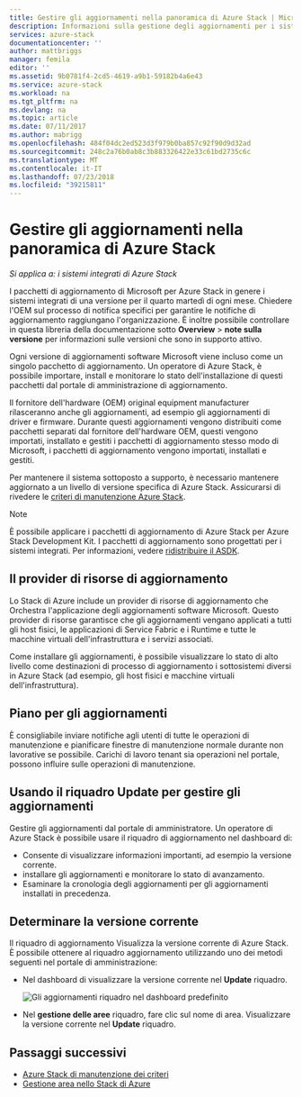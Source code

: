 ```yaml
---
title: Gestire gli aggiornamenti nella panoramica di Azure Stack | Microsoft Docs
description: Informazioni sulla gestione degli aggiornamenti per i sistemi integrati di Azure Stack.
services: azure-stack
documentationcenter: ''
author: mattbriggs
manager: femila
editor: ''
ms.assetid: 9b0781f4-2cd5-4619-a9b1-59182b4a6e43
ms.service: azure-stack
ms.workload: na
ms.tgt_pltfrm: na
ms.devlang: na
ms.topic: article
ms.date: 07/11/2017
ms.author: mabrigg
ms.openlocfilehash: 484f04dc2ed523d3f979b0ba857c92f90d9d32ad
ms.sourcegitcommit: 248c2a76b0ab8c3b883326422e33c61bd2735c6c
ms.translationtype: MT
ms.contentlocale: it-IT
ms.lasthandoff: 07/23/2018
ms.locfileid: "39215811"
---
```

# <a name="manage-updates-in-azure-stack-overview"></a>Gestire gli aggiornamenti nella panoramica di Azure Stack

*Si applica a: i sistemi integrati di Azure Stack*

I pacchetti di aggiornamento di Microsoft per Azure Stack in genere i sistemi integrati di una versione per il quarto martedì di ogni mese. Chiedere l'OEM sul processo di notifica specifici per garantire le notifiche di aggiornamento raggiungano l'organizzazione. È inoltre possibile controllare in questa libreria della documentazione sotto **Overview** > **note sulla versione** per informazioni sulle versioni che sono in supporto attivo. 

Ogni versione di aggiornamenti software Microsoft viene incluso come un singolo pacchetto di aggiornamento. Un operatore di Azure Stack, è possibile importare, install e monitorare lo stato dell'installazione di questi pacchetti dal portale di amministrazione di aggiornamento. 

Il fornitore dell'hardware (OEM) original equipment manufacturer rilasceranno anche gli aggiornamenti, ad esempio gli aggiornamenti di driver e firmware. Durante questi aggiornamenti vengono distribuiti come pacchetti separati dal fornitore dell'hardware OEM, questi vengono importati, installato e gestiti i pacchetti di aggiornamento stesso modo di Microsoft, i pacchetti di aggiornamento vengono importati, installati e gestiti.

Per mantenere il sistema sottoposto a supporto, è necessario mantenere aggiornato a un livello di versione specifica di Azure Stack. Assicurarsi di rivedere le [criteri di manutenzione Azure Stack](azure-stack-servicing-policy.md).

> [!NOTE]
> È possibile applicare i pacchetti di aggiornamento di Azure Stack per Azure Stack Development Kit. I pacchetti di aggiornamento sono progettati per i sistemi integrati. Per informazioni, vedere [ridistribuire il ASDK](https://docs.microsoft.com/en-us/azure/azure-stack/asdk).

## <a name="the-update-resource-provider"></a>Il provider di risorse di aggiornamento

Lo Stack di Azure include un provider di risorse di aggiornamento che Orchestra l'applicazione degli aggiornamenti software Microsoft. Questo provider di risorse garantisce che gli aggiornamenti vengano applicati a tutti gli host fisici, le applicazioni di Service Fabric e i Runtime e tutte le macchine virtuali dell'infrastruttura e i servizi associati.

Come installare gli aggiornamenti, è possibile visualizzare lo stato di alto livello come destinazioni di processo di aggiornamento i sottosistemi diversi in Azure Stack (ad esempio, gli host fisici e macchine virtuali dell'infrastruttura).

## <a name="plan-for-updates"></a>Piano per gli aggiornamenti

È consigliabile inviare notifiche agli utenti di tutte le operazioni di manutenzione e pianificare finestre di manutenzione normale durante non lavorative se possibile. Carichi di lavoro tenant sia operazioni nel portale, possono influire sulle operazioni di manutenzione.

## <a name="using-the-update-tile-to-manage-updates"></a>Usando il riquadro Update per gestire gli aggiornamenti
Gestire gli aggiornamenti dal portale di amministratore. Un operatore di Azure Stack è possibile usare il riquadro di aggiornamento nel dashboard di:

- Consente di visualizzare informazioni importanti, ad esempio la versione corrente.
- installare gli aggiornamenti e monitorare lo stato di avanzamento.
- Esaminare la cronologia degli aggiornamenti per gli aggiornamenti installati in precedenza.
 
## <a name="determine-the-current-version"></a>Determinare la versione corrente

Il riquadro di aggiornamento Visualizza la versione corrente di Azure Stack. È possibile ottenere al riquadro aggiornamento utilizzando uno dei metodi seguenti nel portale di amministrazione:

- Nel dashboard di visualizzare la versione corrente nel **Update** riquadro.
 
   ![Gli aggiornamenti riquadro nel dashboard predefinito](./media/azure-stack-updates/image1.png)
 
- Nel **gestione delle aree** riquadro, fare clic sul nome di area. Visualizzare la versione corrente nel **Update** riquadro.

## <a name="next-steps"></a>Passaggi successivi

- [Azure Stack di manutenzione dei criteri](azure-stack-servicing-policy.md) 
- [Gestione area nello Stack di Azure](azure-stack-region-management.md)     


